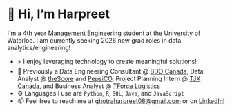 # 👋 Hi, I’m Harpreet

I'm a 4th year [Management Engineering](https://uwaterloo.ca/future-students/programs/management-engineering) student at the University of Waterloo. I am currently seeking 2026 new grad roles in data analytics/engineering!

- ⚡ I enjoy leveraging technology to create meaningful solutions!
- 💼 Previously a Data Engineering Consultant @ [BDO Canada](https://www.bdo.ca/), Data Analyst @ [theScore](https://www.thescore.com/) and [PepsiCO](https://www.pepsico.com/), Project Planning Intern @ [TJX Canada](https://www.tjx.com/), and Business Analyst @ [TForce Logistics](https://www.tforcelogistics.com/)
- ⚙️ Languages I use are <code>Python</code>, <code>R</code>, <code>SQL</code>, <code>Java</code>, and <code>JavaScript</code>
- 📫 Feel free to reach me at ghotraharpreet08@gmail.com or on [LinkedIn!](https://www.linkedin.com/in/harpreet-ghotra-6bba361bb/)
